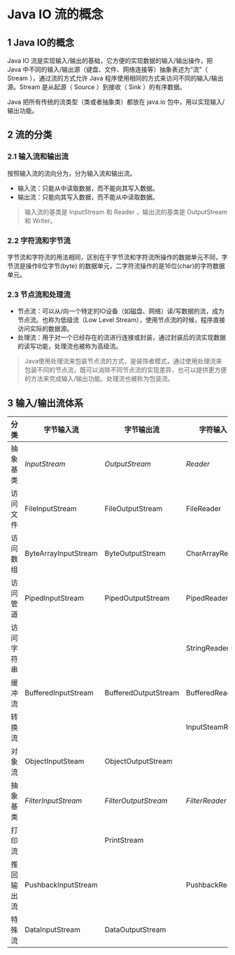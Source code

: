 # Java IO 流的概念

## 1 Java IO的概念
    
Java IO 流是实现输入/输出的基础，它方便的实现数据的输入/输出操作，把 Java 中不同的输入/输出源（键盘、文件、网络连接等）抽象表述为“流”（ Stream ），通过流的方式允许 Java 程序使用相同的方式来访问不同的输入/输出源。Stream 是从起源（ Source ）到接收（ Sink ）的有序数据。

Java 把所有传统的流类型（类或者抽象类）都放在 java.io 包中，用以实现输入/输出功能。

## 2 流的分类

### 2.1 输入流和输出流
按照输入流的流向分为，分为输入流和输出流。
- 输入流：只能从中读取数据，而不能向其写入数据。
- 输出流：只能向其写入数据，而不能从中读取数据。
> 输入流的基类是 InputStream 和 Reader ，输出流的基类是 OutputStream 和 Writer。

### 2.2 字符流和字节流
字节流和字符流的用法相同，区别在于字节流和字符流所操作的数据单元不同，字节流是操作8位字节(byte) 的数据单元，二字符流操作的是16位(char)的字符数据单元。

### 2.3 节点流和处理流
- 节点流：可以从/向一个特定的IO设备（如磁盘、网络）读/写数据的流，成为节点流。也称为低级流（Low Level Stream），使用节点流的时候，程序直接访问实际的数据源。
- 处理流：用于对一个已经存在的流进行连接或封装，通过封装后的流实现数据的读写功能，处理流也被称为高级流。
> Java使用处理流来包装节点流的方式，是装饰者模式，通过使用处理流来包装不同的节点流，既可以消除不同节点流的实现差异，也可以提供更方便的方法来完成输入/输出功能。处理流也被称为包装流。

## 3 输入/输出流体系

分类 | 字节输入流 | 字节输出流 | 字符输入流 | 字符输出流
---|---|---|---|---
抽象基类| *InputStream*| *OutputStream* | *Reader* | *Writer*
访问文件| FileInputStream |FileOutputStream| FileReader | FileWriter
访问数组| ByteArrayInputStream|ByteOutputStream| CharArrayReader|CharArrayWriter
访问管道|PipedInputStream|PipedOutputStream|PipedReader|PipedWriter
访问字符串|  |  |StringReader|StringWriter
缓冲流|BufferedInputStream|BufferedOutputStream|BufferedReader|BufferedWriter
转换流| | |InputSteamReader|OutputStreamWriter
对象流|ObjectInputSteam|ObjectOutputStream||
抽象基类|*FilterInputStream*|*FilterOutputStream*|*FilterReader*|*FilterWriter*
打印流||PrintStream||
推回输出流|PushbackInputStream||PushbackReader|
特殊流|DataInputStream|DataOutputStream||

